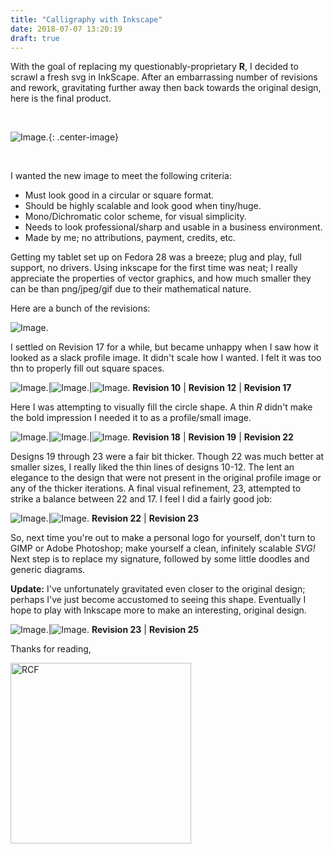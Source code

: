 ```yaml
---
title: "Calligraphy with Inkscape"
date: 2018-07-07 13:20:19
draft: true
---
```


With the goal of replacing my questionably-proprietary **R**, I decided to scrawl a fresh svg in InkScape. After an embarrassing number of revisions and rework, gravitating further away then back towards the original design, here is the final product.

<br />

![Image.](/legacy/r.svg){: .center-image}

<br />

I wanted the new image to meet the following criteria:

- Must look good in a circular or square format.
- Should be highly scalable and look good when tiny/huge.
- Mono/Dichromatic color scheme, for visual simplicity.
- Needs to look professional/sharp and usable in a business environment.
- Made by me; no attributions, payment, credits, etc.

Getting my tablet set up on Fedora 28 was a breeze; plug and play, full support, no drivers. Using inkscape for the first time was neat; I really appreciate the properties of vector graphics, and how much smaller they can be than png/jpeg/gif due to their mathematical nature.

Here are a bunch of the revisions:

![Image.](/legacy/R/iterable.png)

I settled on Revision 17 for a while, but became unhappy when I saw how it looked as a slack profile image. It didn't scale how I wanted. I felt it was too thn to properly fill out square spaces.

![Image.](/legacy/R/R10.svg)|![Image.](/legacy/R/R12.svg)|![Image.](/legacy/R/R17.svg)
**Revision 10** | **Revision 12** | **Revision 17**

Here I was attempting to visually fill the circle shape. A thin _R_ didn't make the bold impression I needed it to as a profile/small image.

![Image.](/legacy/R/R18.svg)|![Image.](/legacy/R/R19.svg)|![Image.](/legacy/R/R22.svg)
**Revision 18** | **Revision 19** | **Revision 22**

Designs 19 through 23 were a fair bit thicker. Though 22 was much better at smaller sizes, I really liked the thin lines of designs 10-12. The lent an elegance to the design that were not present in the original profile image or any of the thicker iterations. A final visual refinement, 23, attempted to strike a balance between 22 and 17. I feel I did a fairly good job:

![Image.](/legacy/R/R22.svg)|![Image.](/legacy/R/R23.svg)
**Revision 22** | **Revision 23**

So, next time you're out to make a personal logo for yourself, don't turn to GIMP or Adobe Photoshop; make yourself a clean, infinitely scalable _SVG!_ Next step is to replace my signature, followed by some little doodles and generic diagrams.

**Update:** I've unfortunately gravitated even closer to the original design; perhaps I've just become accustomed to seeing this shape. Eventually I hope to play with Inkscape more to make an interesting, original design.

![Image.](/legacy/R/R23.svg)|![Image.](/legacy/R/R25.svg)
**Revision 23** | **Revision 25**

Thanks for reading,

<img src="/legacy/art/s.png" alt="RCF" style="border-radius:0; width: 289px;"/>
